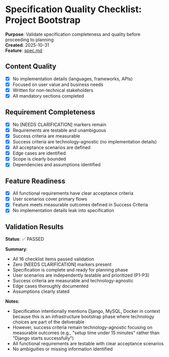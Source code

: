# Specification Quality Checklist: Project Bootstrap

**Purpose**: Validate specification completeness and quality before proceeding to planning  
**Created**: 2025-10-31  
**Feature**: [spec.md](../spec.md)

## Content Quality

- [x] No implementation details (languages, frameworks, APIs)
- [x] Focused on user value and business needs
- [x] Written for non-technical stakeholders
- [x] All mandatory sections completed

## Requirement Completeness

- [x] No [NEEDS CLARIFICATION] markers remain
- [x] Requirements are testable and unambiguous
- [x] Success criteria are measurable
- [x] Success criteria are technology-agnostic (no implementation details)
- [x] All acceptance scenarios are defined
- [x] Edge cases are identified
- [x] Scope is clearly bounded
- [x] Dependencies and assumptions identified

## Feature Readiness

- [x] All functional requirements have clear acceptance criteria
- [x] User scenarios cover primary flows
- [x] Feature meets measurable outcomes defined in Success Criteria
- [x] No implementation details leak into specification

## Validation Results

**Status**: ✅ PASSED

**Summary**: 
- All 16 checklist items passed validation
- Zero [NEEDS CLARIFICATION] markers present
- Specification is complete and ready for planning phase
- User scenarios are independently testable and prioritized (P1-P3)
- Success criteria are measurable and technology-agnostic
- Edge cases thoroughly documented
- Assumptions clearly stated

**Notes**:
- Specification intentionally mentions Django, MySQL, Docker in context because this is an infrastructure bootstrap phase where technology choices are part of the deliverable
- However, success criteria remain technology-agnostic focusing on measurable outcomes (e.g., "setup time under 15 minutes" rather than "Django starts successfully")
- All functional requirements are testable with clear acceptance scenarios
- No ambiguities or missing information identified
